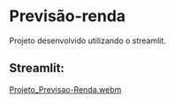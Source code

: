 # Previsão-renda

Projeto desenvolvido utilizando o streamlit.

## Streamlit:

[Projeto_Previsao-Renda.webm](https://github.com/user-attachments/assets/09520607-617d-41d4-a82d-a6af414cd00d)
